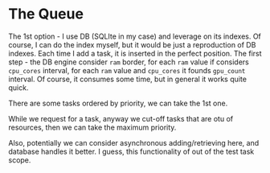# The Queue


The 1st option - I use DB (SQLIte in my case) and leverage on its indexes. 
Of course, I can do the index myself, but it would be just a reproduction of DB indexes.
Each time I add a task, it is inserted in the perfect position. 
The first step - the DB engine consider `ram` border, for each `ram` value if considers `cpu_cores` interval, 
for each `ram` value and `cpu_cores` it founds `gpu_count` interval.
Of course, it consumes some time, but in general it works quite quick. 

There are some tasks ordered by priority, we can take the 1st one.  
 
While we request for a task, anyway we cut-off tasks that are otu of resources, 
then we can take the maximum priority. 

Also, potentially we can consider asynchronous adding/retrieving here, and database handles it better. 
I guess, this functionality of out of the test task scope. 
